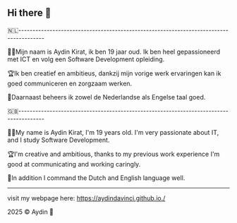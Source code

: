 ## Hi there 👋

🇳🇱---------------------------------------------------------------------------------------

👨‍💻Mijn naam is Aydin Kirat, ik ben 19 jaar oud.
Ik ben heel gepassioneerd met ICT en volg een Software Development opleiding.

🏆Ik ben creatief en ambitieus, dankzij mijn vorige werk ervaringen kan ik goed communiceren en zorgzaam werken.

🪿Daarnaast beheers ik zowel de Nederlandse als Engelse taal goed.

🇬🇧---------------------------------------------------------------------------------------

👨‍💻My name is Aydin Kirat, I'm 19 years old.
I'm very passionate about IT, and I study Software Development.

🏆I'm creative and ambitious, thanks to my previous work experience I'm good at communicating and working caringly.

🪿In addition I command the Dutch and English language well.

-----------------------------------------------------------------------------------------

visit my webpage here: https://aydindavinci.github.io./

2025 © Aydin 👾
